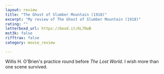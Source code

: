 ```yaml
---
layout: review
title: "The Ghost of Slumber Mountain (1918)"
excerpt: "My review of The Ghost of Slumber Mountain (1918)"
rating: ""
letterboxd_url: https://boxd.it/6L7OwB
mst3k: false
rifftrax: false
category: movie_review

---
```


Willis H. O'Brien's practice round before <i>The Lost World</i>. I wish more than one scene survived.